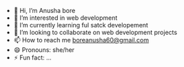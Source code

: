 - 👋 Hi, I’m Anusha bore
- 👀 I’m interested in web development
- 🌱 I’m currently learning ful satck developement 
- 💞️ I’m looking to collaborate on web development projects 
- 📫 How to reach me boreanusha60@gmail.com
- 😄 Pronouns: she/her
- ⚡ Fun fact: ...

<!---
Anushabore60/Anushabore60 is a ✨ special ✨ repository because its `README.md` (this file) appears on your GitHub profile.
You can click the Preview link to take a look at your changes.
--->
